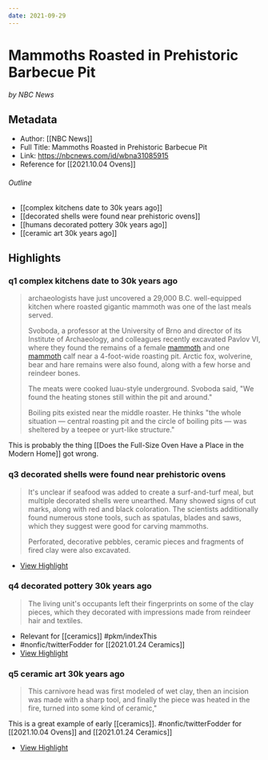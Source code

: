 ```yaml
---
date: 2021-09-29
---
```

# Mammoths Roasted in Prehistoric Barbecue Pit
<cite>by NBC News</cite>

## Metadata
- Author: [[NBC News]]
- Full Title: Mammoths Roasted in Prehistoric Barbecue Pit
- Link: https://nbcnews.com/id/wbna31085915
- Reference for [[2021.10.04 Ovens]]

###### Outline 
- [[complex kitchens date to 30k years ago]]
- [[decorated shells were found near prehistoric ovens]]
- [[humans decorated pottery 30k years ago]]
- [[ceramic art 30k years ago]]

## Highlights

### q1 complex kitchens date to 30k years ago

> archaeologists have just uncovered a 29,000 B.C. well-equipped kitchen where roasted gigantic mammoth was one of the last meals served.
>
> Svoboda, a professor at the University of Brno and director of its Institute of Archaeology, and colleagues recently excavated Pavlov VI, where they found the remains of a female [mammoth](http://dsc.discovery.com/news/2008/09/09/neanderthal-mammoth.html) and one [mammoth](http://animals.howstuffworks.com/extinct-animals/mammoth-info.htm) calf near a 4-foot-wide roasting pit. Arctic fox, wolverine, bear and hare remains were also found, along with a few horse and reindeer bones.
> 
> The meats were cooked luau-style underground. Svoboda said, "We found the heating stones still within the pit and around."
> 
> Boiling pits existed near the middle roaster. He thinks "the whole situation — central roasting pit and the circle of boiling pits — was sheltered by a teepee or yurt-like structure."

This is probably the thing [[Does the Full-Size Oven Have a Place in the Modern Home]] got wrong. 


### q3 decorated shells were found near prehistoric ovens 

> It's unclear if seafood was added to create a surf-and-turf meal, but multiple decorated shells were unearthed. Many showed signs of cut marks, along with red and black coloration. The scientists additionally found numerous stone tools, such as spatulas, blades and saws, which they suggest were good for carving mammoths.
> 
> Perforated, decorative pebbles, ceramic pieces and fragments of fired clay were also excavated.

 * [View Highlight](https://read.readwise.io/read/01fgs7nj9hwsgds1x5x3x52ryt)

### q4 decorated pottery 30k years ago

> The living unit's occupants left their fingerprints on some of the clay pieces, which they decorated with impressions made from reindeer hair and textiles.

* Relevant for [[ceramics]] #pkm/indexThis 
* #nonfic/twitterFodder for [[2021.01.24 Ceramics]]
 * [View Highlight](https://read.readwise.io/read/01fgs7nthxx584gg3pgjje7qy0)

### q5 ceramic art 30k years ago

> This carnivore head was first modeled of wet clay, then an incision was made with a sharp tool, and finally the piece was heated in the fire, turned into some kind of ceramic,"

This is a great example of early [[ceramics]]. #nonfic/twitterFodder for [[2021.10.04 Ovens]] and [[2021.01.24 Ceramics]]

 * [View Highlight](https://read.readwise.io/read/01fgs7p27a650wb940cghth7e1)

